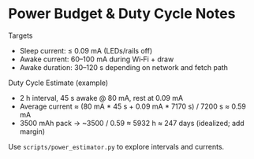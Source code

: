# Power Budget & Duty Cycle Notes

Targets
- Sleep current: ≤ 0.09 mA (LEDs/rails off)
- Awake current: 60–100 mA during Wi‑Fi + draw
- Awake duration: 30–120 s depending on network and fetch path

Duty Cycle Estimate (example)
- 2 h interval, 45 s awake @ 80 mA, rest at 0.09 mA
- Average current ≈ (80 mA * 45 s + 0.09 mA * 7170 s) / 7200 s ≈ 0.59 mA
- 3500 mAh pack → ~3500 / 0.59 ≈ 5932 h ≈ 247 days (idealized; add margin)

Use `scripts/power_estimator.py` to explore intervals and currents.
